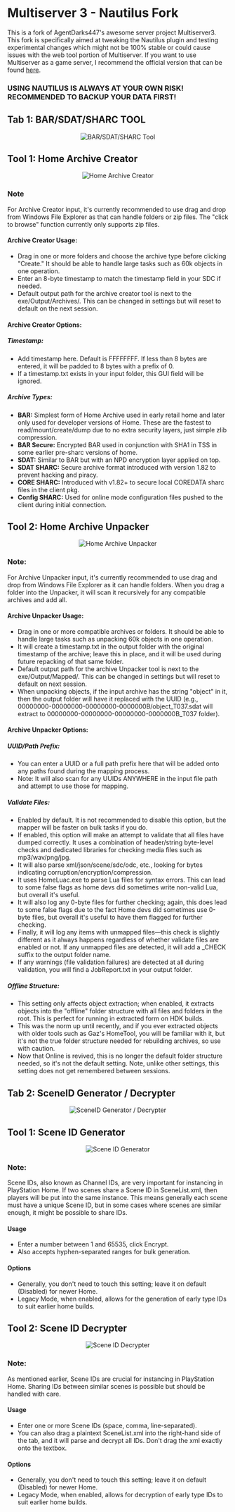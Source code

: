 # Multiserver 3 - Nautilus Fork

This is a fork of AgentDarks447's awesome server project Multiserver3. This fork is specifically aimed at tweaking the Nautilus plugin and testing experimental changes which might not be 100% stable or could cause issues with the web tool portion of Multiserver. If you want to use Multiserver as a game server, I recommend the official version that can be found [here](https://github.com/GitHubProUser67/MultiServer3).

### USING NAUTILUS IS ALWAYS AT YOUR OWN RISK! RECOMMENDED TO BACKUP YOUR DATA FIRST!

## Tab 1: BAR/SDAT/SHARC TOOL

<div align="center">

![BAR/SDAT/SHARC Tool](https://github.com/DeViL303/MultiServer3-NuatilusFork/assets/24411577/0a378bb7-382a-4ff6-b328-a7fff8cb836c)

</div>

## Tool 1: Home Archive Creator

<div align="center">

![Home Archive Creator](https://github.com/DeViL303/MultiServer3-NuatilusFork/assets/24411577/297ac8dc-65c2-4056-a4b8-8de8fcc07085)

</div>

### Note
For Archive Creator input, it's currently recommended to use drag and drop from Windows File Explorer as that can handle folders or zip files. The "click to browse" function currently only supports zip files.

#### Archive Creator Usage:
- Drag in one or more folders and choose the archive type before clicking "Create." It should be able to handle large tasks such as 60k objects in one operation.
- Enter an 8-byte timestamp to match the timestamp field in your SDC if needed.
- Default output path for the archive creator tool is next to the exe/Output/Archives/. This can be changed in settings but will reset to default on the next session.

#### Archive Creator Options:

##### Timestamp:
   - Add timestamp here. Default is FFFFFFFF. If less than 8 bytes are entered, it will be padded to 8 bytes with a prefix of 0.
   - If a timestamp.txt exists in your input folder, this GUI field will be ignored.

##### Archive Types:
- **BAR:** Simplest form of Home Archive used in early retail home and later only used for developer versions of Home. These are the fastest to read/mount/create/dump due to no extra security layers, just simple zlib compression.
- **BAR Secure:** Encrypted BAR used in conjunction with SHA1 in TSS in some earlier pre-sharc versions of home.
- **SDAT:** Similar to BAR but with an NPD encryption layer applied on top.
- **SDAT SHARC:** Secure archive format introduced with version 1.82 to prevent hacking and piracy.
- **CORE SHARC:** Introduced with v1.82+ to secure local COREDATA sharc files in the client pkg.
- **Config SHARC:** Used for online mode configuration files pushed to the client during initial connection.

## Tool 2: Home Archive Unpacker

<div align="center">

![Home Archive Unpacker](https://github.com/DeViL303/MultiServer3-NuatilusFork/assets/24411577/0bc3877d-41cf-4fa9-be46-4386c3856344)

</div>

### Note:
For Archive Unpacker input, it's currently recommended to use drag and drop from Windows File Explorer as it can handle folders. When you drag a folder into the Unpacker, it will scan it recursively for any compatible archives and add all.

#### Archive Unpacker Usage:
- Drag in one or more compatible archives or folders. It should be able to handle large tasks such as unpacking 60k objects in one operation.
- It will create a timestamp.txt in the output folder with the original timestamp of the archive; leave this in place, and it will be used during future repacking of that same folder.
- Default output path for the archive Unpacker tool is next to the exe/Output/Mapped/. This can be changed in settings but will reset to default on next session.
- When unpacking objects, if the input archive has the string "object" in it, then the output folder will have it replaced with the UUID (e.g., 00000000-00000000-00000000-0000000B/object_T037.sdat will extract to 00000000-00000000-00000000-0000000B_T037 folder).

#### Archive Unpacker Options:

##### UUID/Path Prefix:
- You can enter a UUID or a full path prefix here that will be added onto any paths found during the mapping process.
- Note: It will also scan for any UUIDs ANYWHERE in the input file path and attempt to use those for mapping.

##### Validate Files:
- Enabled by default. It is not recommended to disable this option, but the mapper will be faster on bulk tasks if you do.
- If enabled, this option will make an attempt to validate that all files have dumped correctly. It uses a combination of header/string byte-level checks and dedicated libraries for checking media files such as mp3/wav/png/jpg.
- It will also parse xml/json/scene/sdc/odc, etc., looking for bytes indicating corruption/encryption/compression.
- It uses HomeLuac.exe to parse Lua files for syntax errors. This can lead to some false flags as home devs did sometimes write non-valid Lua, but overall it's useful.
- It will also log any 0-byte files for further checking; again, this does lead to some false flags due to the fact Home devs did sometimes use 0-byte files, but overall it's useful to have them flagged for further checking.
- Finally, it will log any items with unmapped files—this check is slightly different as it always happens regardless of whether validate files are enabled or not. If any unmapped files are detected, it will add a _CHECK suffix to the output folder name.
- If any warnings (file validation failures) are detected at all during validation, you will find a JobReport.txt in your output folder.

##### Offline Structure:
- This setting only affects object extraction; when enabled, it extracts objects into the "offline" folder structure with all files and folders in the root. This is perfect for running in extracted form on HDK builds.
- This was the norm up until recently, and if you ever extracted objects with older tools such as Gaz's HomeTool, you will be familiar with it, but it's not the true folder structure needed for rebuilding archives, so use with caution.
- Now that Online is revived, this is no longer the default folder structure needed, so it's not the default setting. Note, unlike other settings, this setting does not get remembered between sessions.

## Tab 2: SceneID Generator / Decrypter

<div align="center">

![SceneID Generator / Decrypter](https://github.com/DeViL303/MultiServer3-NuatilusFork/assets/24411577/4204a35c-9dea-40d5-afed-5367d5e8fb75)

</div>

## Tool 1: Scene ID Generator

<div align="center">

![Scene ID Generator](https://github.com/DeViL303/MultiServer3-NuatilusFork/assets/24411577/fbc2f728-4c22-4f3d-9c2f-00091be53052)

</div>

### Note:
Scene IDs, also known as Channel IDs, are very important for instancing in PlayStation Home. If two scenes share a Scene ID in SceneList.xml, then players will be put into the same instance. This means generally each scene must have a unique Scene ID, but in some cases where scenes are similar enough, it might be possible to share IDs.

#### Usage
- Enter a number between 1 and 65535, click Encrypt.
- Also accepts hyphen-separated ranges for bulk generation.

#### Options
- Generally, you don't need to touch this setting; leave it on default (Disabled) for newer Home.
- Legacy Mode, when enabled, allows for the generation of early type IDs to suit earlier home builds.

## Tool 2: Scene ID Decrypter

<div align="center">

![Scene ID Decrypter](https://github.com/DeViL303/MultiServer3-NuatilusFork/assets/24411577/4e5679fa-3fe0-4cf4-b393-651b15a7384c)

</div>

### Note:
As mentioned earlier, Scene IDs are crucial for instancing in PlayStation Home. Sharing IDs between similar scenes is possible but should be handled with care.

#### Usage
- Enter one or more Scene IDs (space, comma, line-separated).
- You can also drag a plaintext SceneList.xml into the right-hand side of the tab, and it will parse and decrypt all IDs. Don't drag the xml exactly onto the textbox.

#### Options
- Generally, you don't need to touch this setting; leave it on default (Disabled) for newer Home.
- Legacy Mode, when enabled, allows for decryption of early type IDs to suit earlier home builds.
